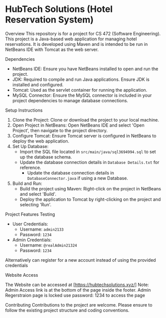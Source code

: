 # HubTech Solutions (Hotel Reservation System)

 Overview
This repository is for a project for CS 472 (Software Engineering). This project is a Java-based web application for managing hotel reservations. It is developed using Maven and is intended to be run in NetBeans IDE with Tomcat as the web server.

 Dependencies
- NetBeans IDE: Ensure you have NetBeans installed to open and run the project.
- JDK: Required to compile and run Java applications. Ensure JDK is installed and configured.
- Tomcat: Used as the servlet container for running the application.
- MySQL Connector: Ensure the MySQL connector is included in your project dependencies to manage database connections.

 Setup Instructions
1. Clone the Project: Clone or download the project to your local machine.
2. Open Project in NetBeans: Open NetBeans IDE and select 'Open Project', then navigate to the project directory.
3. Configure Tomcat: Ensure Tomcat server is configured in NetBeans to deploy the web application.
4. Set Up Database:
	- Import the SQL file located in `src/main/java/sql3694994.sql` to set up the database schema.
	- Update the database connection details in `Database Details.txt` for reference.
        - Update the database connection details in `DatabaseConnector.java` if using a new Database.
5. Build and Run:
	- Build the project using Maven: Right-click on the project in NetBeans and select 'Build'.
	- Deploy the application to Tomcat by right-clicking on the project and selecting 'Run'.

 Project Features Testing
- User Credentials:
  - Username: `admin2133`
  - Password: `1234`
- Admin Credentials:
  - Username: `@realAdmin21324`
  - Password: `1234`

Alternatively can register for a new account instead of using the provided credentials

Website Access

The Website can be accessed at [https://hubtechsolutions.xyz/]
Note: Admin Access link is at the bottom of the page inside the footer. Admin Regerstraion page is locked use password: 1234 to access the page

 Contributing
Contributions to the project are welcome. Please ensure to follow the existing project structure and coding conventions.
